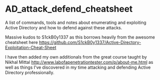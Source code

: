 # AD_attack_defend_cheatsheet
A list of commands, tools and notes about enumerating and exploiting Active Directory and how to defend against these attacks.

Massive kudos to S1ckB0y1337 as this borrows heavily from the awesome cheatsheet here https://github.com/S1ckB0y1337/Active-Directory-Exploitation-Cheat-Sheet

I have then added my own additionals from the great course taught by Nikhal Mittal http://www.labofapenetrationtester.com/p/about-me.html as well as things I've discovered in my time attacking and defending Active Directory professionally.
